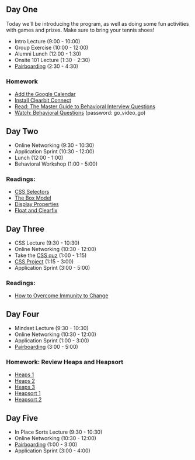 ## Day One

Today we'll be introducing the program, as well as doing some fun activities with games and prizes. Make sure to bring your tennis shoes!

* Intro Lecture (9:00 - 10:00)
* Group Exercise (10:00 - 12:00)
* Alumni Lunch (12:00 - 1:30)
* Onsite 101 Lecture (1:30 - 2:30)
* [Pairboarding](https://github.com/appacademy/graduated-job_seeker-program/tree/master/pairboarding-problems) (2:30 - 4:30)

### Homework 

* [Add the Google Calendar](https://calendar.google.com/calendar?cid=YXBwYWNhZGVteS5pb183cWw3MjhraWFocDRjYzkxdnNtYWQ5djNza0Bncm91cC5jYWxlbmRhci5nb29nbGUuY29t)
* [Install Clearbit Connect](https://clearbit.com/)
* [Read: The Master Guide to Behavioral Interview Questions](https://biginterview.com/blog/behavioral-interview-questions)
* [Watch: Behavioral Questions](https://vimeo.com/176198799) (password: go_video_go)

## Day Two

* Online Networking (9:30 - 10:30)
* Application Sprint (10:30 - 12:00)
* Lunch (12:00 - 1:00)
* Behavioral Workshop (1:00 - 5:00)

### Readings:

* [CSS Selectors](https://github.com/appacademy/curriculum/blob/master/html-css/readings/advanced_selectors.md)
* [The Box Model](https://github.com/appacademy/curriculum/blob/master/html-css/readings/box_model.md)
* [Display Properties](https://github.com/appacademy/curriculum/blob/master/html-css/readings/display.md)
* [Float and Clearfix](https://github.com/appacademy/curriculum/blob/master/html-css/readings/floats_clear_fix.md)

## Day Three

* CSS Lecture (9:30 - 10:30)
* Online Networking (10:30 - 12:00)
* Take the [CSS quz](https://www.w3schools.com/css/css_quiz.asp) (1:00 - 1:15)
* [CSS Project](https://github.com/appacademy/graduated-job_seeker-program/blob/master/projects/css.md) (1:15 - 3:00)
* Application Sprint (3:00 - 5:00)

### Readings:

* [How to Overcome Immunity to Change](https://experiencelife.com/article/how-to-overcome-immunity-to-change/)

## Day Four

* Mindset Lecture (9:30 - 10:30)
* Online Networking (10:30 - 12:00)
* Application Sprint (1:00 - 3:00)
* [Pairboarding](https://github.com/appacademy/graduated-job_seeker-program/tree/master/pairboarding-problems) (3:00 - 5:00)

### Homework: Review Heaps and Heapsort

* [Heaps 1][heaps1]
* [Heaps 2][heaps2]
* [Heaps 3][heaps3]
* [Heapsort 1][heapsort1]
* [Heapsort 2][heapsort2]

[heaps1]: https://vimeo.com/191997749/b59a137b19
[heaps2]: https://vimeo.com/191997750/83ff39ba6a
[heaps3]: https://vimeo.com/191997751/6db2554bbb
[heapsort1]: https://vimeo.com/191997808/3d0a223bb1
[heapsort2]: https://vimeo.com/191997809/849cf1b7ad

## Day Five

* In Place Sorts Lecture (9:30 - 10:30)
* Online Networking (10:30 - 12:00)
* [Pairboarding](https://github.com/appacademy/graduated-job_seeker-program/tree/master/pairboarding-problems) (1:00 - 3:00)
* Application Sprint (3:00 - 4:00)
